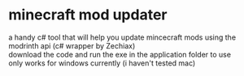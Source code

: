 # minecraft mod updater
a handy c# tool that will help you update mincecraft mods using the modrinth api (c# wrapper by Zechiax)  
download the code and run the exe in the application folder to use  
only works for windows currently (i haven't tested mac)  
